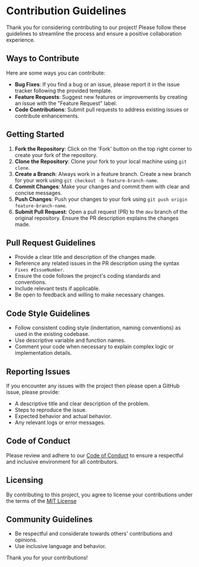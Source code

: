 # Contribution Guidelines

Thank you for considering contributing to our project! Please follow these guidelines to streamline the process and ensure a positive collaboration experience.

## Ways to Contribute

Here are some ways you can contribute:

- **Bug Fixes**: If you find a bug or an issue, please report it in the issue tracker following the provided template.
- **Feature Requests**: Suggest new features or improvements by creating an issue with the "Feature Request" label.
- **Code Contributions**: Submit pull requests to address existing issues or contribute enhancements.

## Getting Started

1. **Fork the Repository**: Click on the 'Fork' button on the top right corner to create your fork of the repository.
2. **Clone the Repository**: Clone your fork to your local machine using `git clone`.
3. **Create a Branch**: Always work in a feature branch. Create a new branch for your work using `git checkout -b feature-branch-name`.
4. **Commit Changes**: Make your changes and commit them with clear and concise messages.
5. **Push Changes**: Push your changes to your fork using `git push origin feature-branch-name`.
6. **Submit Pull Request**: Open a pull request (PR) to the `dev` branch of the original repository. Ensure the PR description explains the changes made.

## Pull Request Guidelines

- Provide a clear title and description of the changes made.
- Reference any related issues in the PR description using the syntax `Fixes #IssueNumber`.
- Ensure the code follows the project's coding standards and conventions.
- Include relevant tests if applicable.
- Be open to feedback and willing to make necessary changes.

## Code Style Guidelines

- Follow consistent coding style (indentation, naming conventions) as used in the existing codebase.
- Use descriptive variable and function names.
- Comment your code when necessary to explain complex logic or implementation details.

## Reporting Issues

If you encounter any issues with the project then please open a GitHub issue, please provide:

- A descriptive title and clear description of the problem.
- Steps to reproduce the issue.
- Expected behavior and actual behavior.
- Any relevant logs or error messages.

## Code of Conduct

Please review and adhere to our [Code of Conduct](CODE_OF_CONDUCT) to ensure a respectful and inclusive environment for all contributors.

## Licensing

By contributing to this project, you agree to license your contributions under the terms of the [MIT License](LICENSE)

## Community Guidelines

- Be respectful and considerate towards others' contributions and opinions.
- Use inclusive language and behavior.

Thank you for your contributions!
